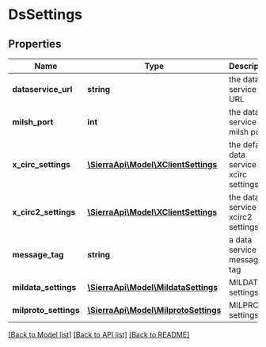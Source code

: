 # DsSettings

## Properties
Name | Type | Description | Notes
------------ | ------------- | ------------- | -------------
**dataservice_url** | **string** | the data service URL | 
**milsh_port** | **int** | the data service milsh port | 
**x_circ_settings** | [**\SierraApi\Model\XClientSettings**](XClientSettings.md) | the default data service xcirc settings | 
**x_circ2_settings** | [**\SierraApi\Model\XClientSettings**](XClientSettings.md) | the data service xcirc2 settings | 
**message_tag** | **string** | a data service message tag | 
**mildata_settings** | [**\SierraApi\Model\MildataSettings**](MildataSettings.md) | MILDATA settings | 
**milproto_settings** | [**\SierraApi\Model\MilprotoSettings**](MilprotoSettings.md) | MILPROTO settings | 

[[Back to Model list]](../README.md#documentation-for-models) [[Back to API list]](../README.md#documentation-for-api-endpoints) [[Back to README]](../README.md)


